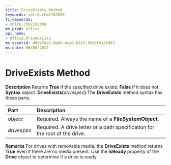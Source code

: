 ```yaml
---
title: DriveExists Method
keywords: vblr6.chm2182038
f1_keywords:
- vblr6.chm2182038
ms.prod: office
api_name:
- Office.DriveExists
ms.assetid: ddba70e5-8b60-4ce6-631f-fb10f81a6d93
ms.date: 06/08/2017
---
```



# DriveExists Method



 **Description**
Returns  **True** if the specified drive exists; **False** if it does not.
 **Syntax**
 _object_. **DriveExists(**_drivespec_**)**
The  **DriveExists** method syntax has these parts:


|**Part**|**Description**|
|:-----|:-----|
| _object_|Required. Always the name of a  **FileSystemObject**.|
| _drivespec_|Required. A drive letter or a path specification for the root of the drive.|

 **Remarks**
For drives with removable media, the  **DriveExists** method returns **True** even if there are no media present. Use the **IsReady** property of the **Drive** object to determine if a drive is ready.

